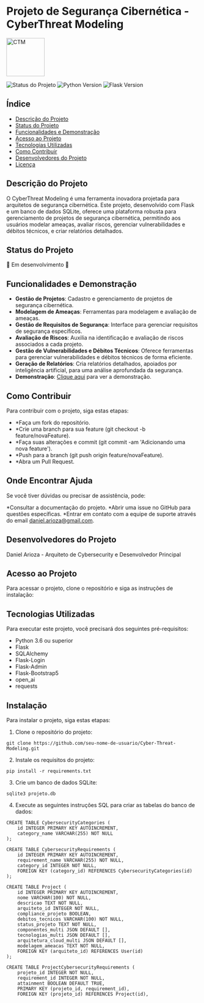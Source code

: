 

# Projeto de Segurança Cibernética - CyberThreat Modeling

<img src="https://github.com/darioza/CyberThreatModeling/assets/24236687/92dc5807-6b8c-497b-a44c-a0d628fc616c" alt="CTM" width="100"/>

![Status do Projeto](https://img.shields.io/badge/status-em%20desenvolvimento-brightgreen)
![Python Version](https://img.shields.io/badge/python-3.6+-blue.svg)
![Flask Version](https://img.shields.io/badge/flask-2.x-blue.svg)

## Índice
- [Descrição do Projeto](#descrição-do-projeto)
- [Status do Projeto](#status-do-projeto)
- [Funcionalidades e Demonstração](#funcionalidades-e-demonstração)
- [Acesso ao Projeto](#acesso-ao-projeto)
- [Tecnologias Utilizadas](#tecnologias-utilizadas)
- [Como Contribuir](#como-contribuir)
- [Desenvolvedores do Projeto](#desenvolvedores-do-projeto)
- [Licença](#licença)

## Descrição do Projeto

O CyberThreat Modeling é uma ferramenta inovadora projetada para arquitetos de segurança cibernética. Este projeto, desenvolvido com Flask e um banco de dados SQLite, oferece uma plataforma robusta para gerenciamento de projetos de segurança cibernética, permitindo aos usuários modelar ameaças, avaliar riscos, gerenciar vulnerabilidades e débitos técnicos, e criar relatórios detalhados.

## Status do Projeto
🚧 Em desenvolvimento 🚧

## Funcionalidades e Demonstração
- **Gestão de Projetos**: Cadastro e gerenciamento de projetos de segurança cibernética.
- **Modelagem de Ameaças**: Ferramentas para modelagem e avaliação de ameaças.
- **Gestão de Requisitos de Segurança**: Interface para gerenciar requisitos de segurança específicos.
- **Avaliação de Riscos**: Auxilia na identificação e avaliação de riscos associados a cada projeto.
- **Gestão de Vulnerabilidades e Débitos Técnicos**: Oferece ferramentas para gerenciar vulnerabilidades e débitos técnicos de forma eficiente.
- **Geração de Relatórios**: Cria relatórios detalhados, apoiados por inteligência artificial, para uma análise aprofundada da segurança.
- **Demonstração**: [Clique aqui](https://www.cyberthreatmodeling.com.br/) para ver a demonstração.



## Como Contribuir

Para contribuir com o projeto, siga estas etapas:

- *Faça um fork do repositório.
- *Crie uma branch para sua feature (git checkout -b feature/novaFeature).
- *Faça suas alterações e commit (git commit -am 'Adicionando uma nova feature').
- *Push para a branch (git push origin feature/novaFeature).
- *Abra um Pull Request.

## Onde Encontrar Ajuda

Se você tiver dúvidas ou precisar de assistência, pode:

*Consultar a documentação do projeto.
*Abrir uma issue no GitHub para questões específicas.
*Entrar em contato com a equipe de suporte através do email daniel.arioza@gmail.com.

## Desenvolvedores do Projeto
Daniel Arioza - Arquiteto de Cybersecurity e Desenvolvedor Principal

## Acesso ao Projeto
Para acessar o projeto, clone o repositório e siga as instruções de instalação:

## Tecnologias Utilizadas

Para executar este projeto, você precisará dos seguintes pré-requisitos:

* Python 3.6 ou superior
* Flask
* SQLAlchemy
* Flask-Login
* Flask-Admin
* Flask-Bootstrap5
* open_ai
* requests

## Instalação

Para instalar o projeto, siga estas etapas:

1. Clone o repositório do projeto:

```
git clone https://github.com/seu-nome-de-usuario/Cyber-Threat-Modeling.git
```

2. Instale os requisitos do projeto:

```
pip install -r requirements.txt
```

3. Crie um banco de dados SQLite:

```
sqlite3 projeto.db
```

4. Execute as seguintes instruções SQL para criar as tabelas do banco de dados:

```
CREATE TABLE CybersecurityCategories (
    id INTEGER PRIMARY KEY AUTOINCREMENT,
    category_name VARCHAR(255) NOT NULL
);

CREATE TABLE CybersecurityRequirements (
    id INTEGER PRIMARY KEY AUTOINCREMENT,
    requirement_name VARCHAR(255) NOT NULL,
    category_id INTEGER NOT NULL,
    FOREIGN KEY (category_id) REFERENCES CybersecurityCategories(id)
);

CREATE TABLE Project (
    id INTEGER PRIMARY KEY AUTOINCREMENT,
    nome VARCHAR(100) NOT NULL,
    descricao TEXT NOT NULL,
    arquiteto_id INTEGER NOT NULL,
    compliance_projeto BOOLEAN,
    debitos_tecnicos VARCHAR(100) NOT NULL,
    status_projeto TEXT NOT NULL,
    componentes_multi JSON DEFAULT [],
    tecnologias_multi JSON DEFAULT [],
    arquitetura_cloud_multi JSON DEFAULT [],
    modelagem_ameacas TEXT NOT NULL,
    FOREIGN KEY (arquiteto_id) REFERENCES User(id)
);

CREATE TABLE ProjectCybersecurityRequirements (
    projeto_id INTEGER NOT NULL,
    requirement_id INTEGER NOT NULL,
    attainment BOOLEAN DEFAULT TRUE,
    PRIMARY KEY (projeto_id, requirement_id),
    FOREIGN KEY (projeto_id) REFERENCES Project(id),



